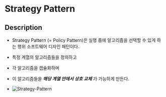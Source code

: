 # Strategy Pattern
## Description
- Strategy Pattern (= Policy Pattern)은 실행 중에 알고리즘을 선택할 수 있게 하는 행위 소프트웨어 디자인 패턴이다.
- 특정 계열의 알고리즘들을 정의하고
- 각 알고리즘을 캡슐화하며
- 이 알고리즘들을 ***해당 계열 안에서 상호 교체*** 가 가능하게 만든다.  
  
- ![Strategy-Pattern](https://ko.wikipedia.org/wiki/%EC%A0%84%EB%9E%B5_%ED%8C%A8%ED%84%B4#/media/%ED%8C%8C%EC%9D%BC:W3sDesign_Strategy_Design_Pattern_UML.jpg)